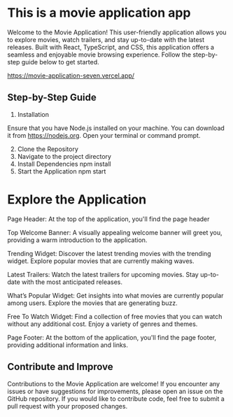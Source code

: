 # This is a movie application app 

Welcome to the Movie Application! This user-friendly application allows you to explore movies, watch trailers, and stay up-to-date with the latest releases. Built with React, TypeScript, and CSS, this application offers a seamless and enjoyable movie browsing experience. Follow the step-by-step guide below to get started. 

https://movie-application-seven.vercel.app/

## Step-by-Step Guide

1. Installation

Ensure that you have Node.js installed on your machine. You can download it from https://nodejs.org.
Open your terminal or command prompt.

2. Clone the Repository
3. Navigate to the project directory
4. Install Dependencies
      npm install
5. Start the Application
      npm start


# Explore the Application

Page Header: At the top of the application, you'll find the page header

Top Welcome Banner: A visually appealing welcome banner will greet you, providing a warm introduction to the application.

Trending Widget: Discover the latest trending movies with the trending widget. Explore popular movies that are currently making waves.

Latest Trailers: Watch the latest trailers for upcoming movies. Stay up-to-date with the most anticipated releases.

What’s Popular Widget: Get insights into what movies are currently popular among users. Explore the movies that are generating buzz.

Free To Watch Widget: Find a collection of free movies that you can watch without any additional cost. Enjoy a variety of genres and themes.

Page Footer: At the bottom of the application, you'll find the page footer, providing additional information and links.


## Contribute and Improve

Contributions to the Movie Application are welcome! If you encounter any issues or have suggestions for improvements, please open an issue on the GitHub repository.
If you would like to contribute code, feel free to submit a pull request with your proposed changes.
